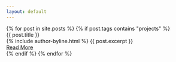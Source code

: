 ```yaml
---
layout: default
---
```


<div class="card-wrapper">
<!-- This loops through the paginated posts -->
{% for post in site.posts %}
    {% if post.tags contains "projects" %}
      <paper-card class="custom"
	      {% if post.image %}
		  image="{{ site.baseurl }}/images/posts/{{ post.image }}"
	      {% endif %}>
	<div class="card-content">
	  <div class="title">{{ post.title }}</div>
	  {% include author-byline.html %}
	  <!--<div class="subtitle">{{ post.date | date: '%Y %B %-d' }}</div>-->
	  {{ post.excerpt }}
	</div>
	<div class="card-actions">
	  <a href="{{ site.baseurl }}{{ post.url }}"><paper-button>Read More</paper-button></a>
	</div>
      </paper-card>
    {% endif %}
{% endfor %}
</div>

